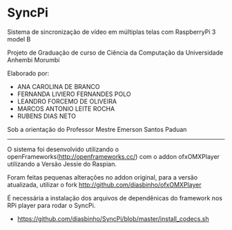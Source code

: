 # SyncPi
Sistema de sincronização de vídeo em múltiplas telas com RaspberryPi 3 model B

Projeto de Graduação de curso de Ciência da Computação da Universidade Anhembi Morumbi

Elaborado por:
 - ANA CAROLINA DE BRANCO
 - FERNANDA LIVIERO FERNANDES POLO
 - LEANDRO FORCEMO DE OLIVEIRA
 - MARCOS ANTONIO LEITE ROCHA
 - RUBENS DIAS NETO

Sob a orientação do Professor Mestre Emerson Santos Paduan

------------------------------------------------------------------------------------------

O sistema foi desenvolvido utilizando o openFrameworks(http://openframeworks.cc/) com o addon ofxOMXPlayer utilizando a Versão Jessie do Raspian.

Foram feitas pequenas alterações no addon original, para a versão atualizada, utilizar o fork http://github.com/diasbinho/ofxOMXPlayer

É necessária a instalação dos arquivos de dependênicas do framework nos RPi player para rodar o SyncPi.
 - https://github.com/diasbinho/SyncPi/blob/master/install_codecs.sh
 

